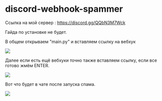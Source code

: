 # discord-webhook-spammer

Ссылка на мой сервер : https://discord.gg/QQbN3M7Wck

Гайда по установке не будет.


В общем открываем "main.py" и вставляем ссылку на вебхук

![](https://cdn.discordapp.com/attachments/984451631909326938/992021844402126968/unknown.png)

Далее если есть ещё вебхуки точно также вставляем ссылку, если все готово жмём ENTER.

![](https://cdn.discordapp.com/attachments/984451631909326938/992021393350873149/unknown.png)

Вот что будет в чате после запуска спама.

![](https://cdn.discordapp.com/attachments/984451631909326938/992022245104959498/unknown.png)
